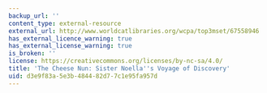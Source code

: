 ```yaml
---
backup_url: ''
content_type: external-resource
external_url: http://www.worldcatlibraries.org/wcpa/top3mset/67558946
has_external_licence_warning: true
has_external_license_warning: true
is_broken: ''
license: https://creativecommons.org/licenses/by-nc-sa/4.0/
title: 'The Cheese Nun: Sister Noella''s Voyage of Discovery'
uid: d3e9f83a-5e3b-4844-82d7-7c1e95fa957d
---
```

